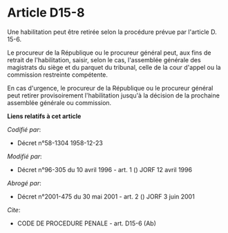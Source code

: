 # Article D15-8

Une habilitation peut être retirée selon la procédure prévue par l'article D. 15-6.

Le procureur de la République ou le procureur général peut, aux fins de retrait de l'habilitation, saisir, selon le cas,
l'assemblée générale des magistrats du siège et du parquet du tribunal, celle de la cour d'appel ou la commission restreinte
compétente.

En cas d'urgence, le procureur de la République ou le procureur général peut retirer provisoirement l'habilitation jusqu'à la
décision de la prochaine assemblée générale ou commission.

**Liens relatifs à cet article**

_Codifié par_:

  - Décret n°58-1304 1958-12-23

_Modifié par_:

  - Décret n°96-305 du 10 avril 1996 - art. 1 () JORF 12 avril 1996

_Abrogé par_:

  - Décret n°2001-475 du 30 mai 2001 - art. 2 () JORF 3 juin 2001

_Cite_:

  - CODE DE PROCEDURE PENALE - art. D15-6 (Ab)
